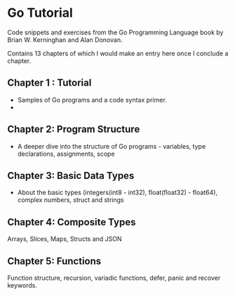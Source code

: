 # Go Tutorial
Code snippets and exercises from the Go Programming Language book by Brian W. Kerninghan and Alan Donovan. 

Contains 13 chapters of which I would make an entry here once I conclude a chapter.

## Chapter 1 : Tutorial 
- Samples of Go programs and a code syntax primer.
- 
## Chapter 2: Program Structure
- A deeper dive into the structure of Go programs - variables, type declarations, assignments, scope

## Chapter 3: Basic Data Types
- About the basic types 
(integers(int8 - int32), float(float32) - float64), complex numbers, struct and strings

## Chapter 4: Composite Types 
Arrays, Slices, Maps, Structs and JSON

## Chapter 5: Functions
Function structure, recursion, variadic functions, defer, panic and recover keywords.